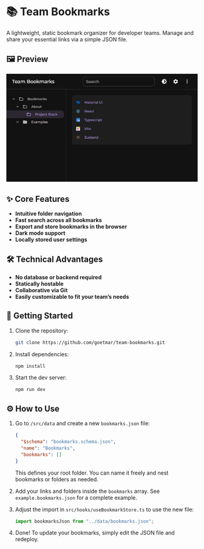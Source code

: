 # 📚 Team Bookmarks

A lightweight, static bookmark organizer for developer teams.
Manage and share your essential links via a simple JSON file.

## 🖼️ Preview

![App Screenshot](./src/assets/demo.png)

## ✨ Core Features

- **Intuitive folder navigation**
- **Fast search across all bookmarks**
- **Export and store bookmarks in the browser**
- **Dark mode support**
- **Locally stored user settings**

## 🛠️ Technical Advantages

- **No database or backend required**
- **Statically hostable**
- **Collaborative via Git**
- **Easily customizable to fit your team’s needs**

## 🚀 Getting Started

1. Clone the repository:
   ```bash
   git clone https://github.com/goetmar/team-bookmarks.git
   ```
2. Install dependencies:
   ```bash
   npm install
   ```
3. Start the dev server:
   ```bash
   npm run dev
   ```

## ⚙️ How to Use

1. Go to `/src/data` and create a new `bookmarks.json` file:

   ```json
   {
     "$schema": "bookmarks.schema.json",
     "name": "Bookmarks",
     "bookmarks": []
   }
   ```

   This defines your root folder. You can name it freely and nest bookmarks or folders as needed.

2. Add your links and folders inside the `bookmarks` array. See `example.bookmarks.json` for a complete example.

3. Adjust the import in `src/hooks/useBookmarkStore.ts` to use the new file:

   ```ts
   import bookmarksJson from "../data/bookmarks.json";
   ```

4. Done! To update your bookmarks, simply edit the JSON file and redeploy.

